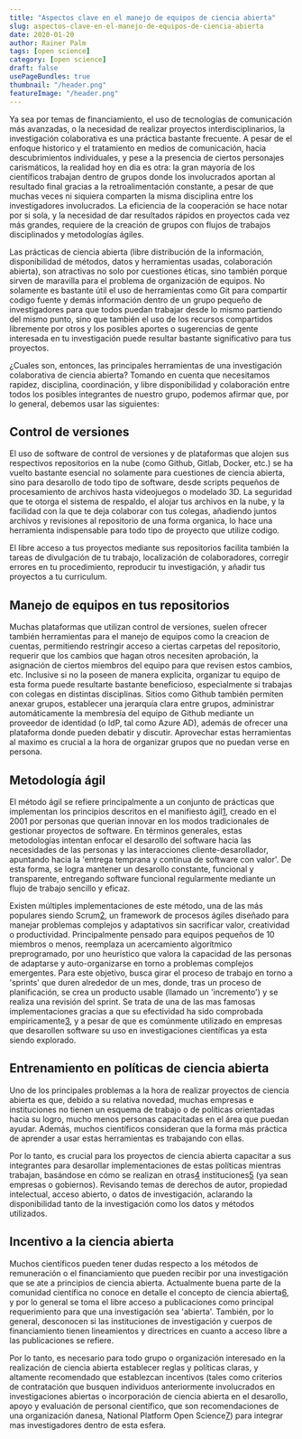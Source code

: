 ```yaml
---
title: "Aspectos clave en el manejo de equipos de ciencia abierta"
slug: aspectos-clave-en-el-manejo-de-equipos-de-ciencia-abierta
date: 2020-01-20
author: Rainer Palm
tags: [open science]
category: [open science]
draft: false
usePageBundles: true
thumbnail: "/header.png"
featureImage: "/header.png"
---
```



<!-- # Aspectos clave en el manejo de equipos de ciencia abierta -->
<!-- **Por Rainer Palm** -->



Ya sea por temas de financiamiento, el uso de tecnologías de comunicación más avanzadas, o la necesidad de realizar proyectos interdisciplinarios, la investigación colaborativa es una práctica bastante frecuente. A pesar de el enfoque historico y el tratamiento en medios de comunicación, hacia descubrimientos individuales, y pese a la presencia de ciertos personajes carismáticos, la realidad hoy en dia es otra: la gran mayoría de los científicos trabajan dentro de grupos donde los involucrados aportan al resultado final gracias a la retroalimentación constante, a pesar de que muchas veces ni siquiera comparten la misma disciplina entre los investigadores involucrados. La eficiencia de la cooperación se hace notar por si sola, y la necesidad de dar resultados rápidos en proyectos cada vez más grandes, requiere de la creación de grupos con flujos de trabajos disciplinados y metodologías ágiles.

<!-- TEASER_END -->

Las prácticas de ciencia abierta (libre distribución de la información, disponibilidad de métodos, datos y herramientas usadas, colaboración abierta), son atractivas no solo por cuestiones éticas, sino también porque sirven de maravilla para el problema de organización de equipos. No solamente es bastante útil el uso de herramientas como Git para compartir codigo fuente y demás información dentro de un grupo pequeño de investigadores para que todos puedan trabajar desde lo mismo partiendo del mismo punto, sino que también el uso de los recursos compartidos libremente por otros y los posibles aportes o sugerencias de gente interesada en tu investigación puede resultar bastante significativo para tus proyectos.

¿Cuales son, entonces, las principales herramientas de una investigación colaborativa de ciencia abierta? Tomando en cuenta que necesitamos rapidez, disciplina, coordinación, y libre disponibilidad y colaboración entre todos los posibles integrantes de nuestro grupo, podemos afirmar que, por lo general, debemos usar las siguientes:

## Control de versiones

El uso de software de control de versiones y de plataformas que alojen sus respectivos repositorios en la nube (como Github, Gitlab, Docker, etc.) se ha vuelto bastante esencial no solamente para cuestiones de ciencia abierta, sino para desarollo de todo tipo de software, desde scripts pequeños de procesamiento de archivos hasta videojuegos o modelado 3D. La seguridad que te otorga el sistema de respaldo, el alojar tus archivos en la nube, y la facilidad con la que te deja colaborar con tus colegas, añadiendo juntos archivos y revisiones al repositorio de una forma organica, lo hace una herramienta indispensable para todo tipo de proyecto que utilize codigo.

El libre acceso a tus proyectos mediante sus repositorios facilita también la tareas de divulgación de tu trabajo, localización de  colaboradores, corregir errores en tu procedimiento, reproducir tu investigación, y añadir tus proyectos a tu curriculum.

## Manejo de equipos en tus repositorios

Muchas plataformas que utilizan control de versiones, suelen ofrecer también herramientas para el manejo de equipos como la creacion de cuentas, permitiendo restringir acceso a ciertas carpetas del repositorio, requerir que los cambios que hagan otros necesiten aprobación, la asignación de ciertos miembros del equipo para que revisen estos cambios, etc. Inclusive si no la poseen de manera explicita, organizar tu equipo de esta forma puede resultarte bastante beneficioso, especialmente si trabajas con colegas en distintas disciplinas. Sitios como Github también permiten anexar grupos, establecer una jerarquía clara entre grupos, administrar automáticamente la membresía del equipo de Github mediante un proveedor de identidad (o IdP, tal como Azure AD), además de ofrecer una plataforma donde pueden debatir y discutir. Aprovechar estas herramientas al maximo es crucial a la hora de organizar grupos que no puedan verse en persona.

## Metodología ágil

El método ágil se refiere principalmente a un conjunto de prácticas que implementan los principios descritos en el manifiesto ágil[1], creado en el 2001 por personas que querian innovar en los modos tradicionales de gestionar proyectos de software. En términos generales, estas metodologías intentan enfocar el desarollo del software hacia las necesidades de las personas y las interacciones cliente-desarollador, apuntando hacia la 'entrega temprana y continua de software con valor'. De esta forma, se logra mantener un desarollo constante, funcional y transparente, entregando software funcional regularmente mediante un flujo de trabajo sencillo y eficaz.

Existen múltiples implementaciones de este método, una de las más populares siendo Scrum[2], un framework de procesos ágiles diseñado para manejar problemas complejos y adaptativos sin sacrificar valor, creatividad o productividad. Principalmente pensado para equipos pequeños de 10 miembros o menos, reemplaza un acercamiento algorítmico preprogramado, por uno heurístico que valora la capacidad de las personas de adaptarse y auto-organizarse en torno a problemas complejos emergentes. Para este objetivo, busca girar el proceso de trabajo en torno a 'sprints' que duren alrededor de un mes, donde, tras un proceso de planificación, se crea un producto usable (llamado un 'incremento') y se realiza una revisión del sprint. Se trata de una de las mas famosas implementaciones gracias a que su efectividad ha sido comprobada empiricamente[3], y a pesar de que es comúnmente utilizado en empresas que desarollen software su uso en investigaciones científicas ya esta siendo explorado.

## Entrenamiento en políticas de ciencia abierta

Uno de los principales problemas a la hora de realizar proyectos de ciencia abierta es que, debido a su relativa novedad, muchas empresas e instituciones no tienen un esquema de trabajo o de políticas orientadas hacia su logro, mucho menos personas capacitadas en el área que puedan ayudar. Además, muchos científicos consideran que la forma más práctica de aprender a usar estas herramientas es trabajando con ellas.

Por lo tanto, es crucial para los proyectos de ciencia abierta capacitar a sus integrantes para desarollar implementaciones de estas políticas mientras trabajan, basándose en cómo se realizan en otras[4] instituciones[5] (ya sean empresas o gobiernos). Revisando temas de derechos de autor, propiedad intelectual, acceso abierto, o datos de investigación, aclarando la disponibilidad tanto de la investigación como los datos y métodos utilizados.

## Incentivo a la ciencia abierta

Muchos científicos pueden tener dudas respecto a los métodos de remuneración o el financiamiento que pueden recibir por una investigación que se ate a principios de ciencia abierta. Actualmente buena parte de la comunidad científica no conoce en detalle el concepto de ciencia abierta[6], y por lo general se toma el libre acceso a publicaciones como principal requerimiento para que una investigación sea 'abierta'. También, por lo general, desconocen si las instituciones de investigación y cuerpos de financiamiento tienen lineamientos y directrices en cuanto a acceso libre a las publicaciones se refiere.

Por lo tanto, es necesario para todo grupo o organización interesado en la realización de ciencia abierta establecer reglas y políticas claras, y altamente recomendado que establezcan incentivos (tales como criterios de contratación que busquen individuos anteriormente involucrados en investigaciones abiertas o incorporación de ciencia abierta en el desarollo, apoyo y evaluación de personal científico, que son recomendaciones de una organización danesa, National Platform Open Science[7]) para integrar mas investigadores dentro de esta esfera.

[1]: http://agilemanifesto.org/iso/es/manifesto.html "Manifiesto por el Desarrollo Ágil de Software"
[2]: https://www.scrum.org/ "Home | Scrum.org"
[3]: https://34slpa7u66f159hfp1fhl9aur1-wpengine.netdna-ssl.com/wp-content/uploads/2014/05/Scrum-CMMI-Going-from-Good-to-GreatAgile.pdf "Scrum and CMMI – Going from Good to Great"
[4]: https://www.openaire.eu/member-states-overview "Open Science overview in Europe"
[5]: https://ec.europa.eu/research/participants/data/ref/h2020/grants_manual/hi/oa_pilot/h2020-hi-oa-pilot-guide_en.pdf "Guidelines to the Rules on Open Access to Scientific Publications and Open Access to Research Datain Horizon 2020"
[6]: https://www.zbw-mediatalk.eu/2017/08/report-wie-bekommen-forschende-die-qualifikationen-fur-open-science/ "Open science report: How to provide the skills researchers need?"
[7]: https://www.openscience.nl/files/openscience/2019-02/notitie-erkennen-en-waarderen-van-onderzoekers_en-gb.pdf "Memo – Researcher Recognition and Rewarding"
